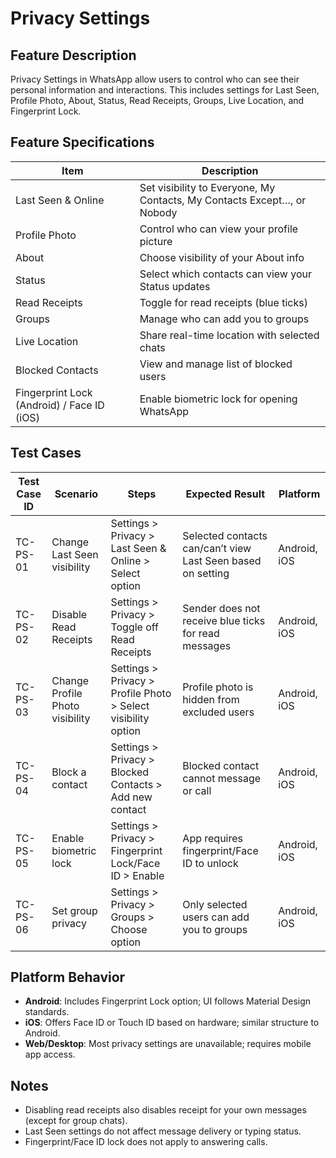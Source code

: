 # Privacy Settings

## Feature Description
Privacy Settings in WhatsApp allow users to control who can see their personal information and interactions. This includes settings for Last Seen, Profile Photo, About, Status, Read Receipts, Groups, Live Location, and Fingerprint Lock.

## Feature Specifications

| Item                        | Description                                                                 |
|-----------------------------|-----------------------------------------------------------------------------|
| Last Seen & Online          | Set visibility to Everyone, My Contacts, My Contacts Except…, or Nobody     |
| Profile Photo               | Control who can view your profile picture                                   |
| About                       | Choose visibility of your About info                                       |
| Status                      | Select which contacts can view your Status updates                         |
| Read Receipts               | Toggle for read receipts (blue ticks)                                      |
| Groups                      | Manage who can add you to groups                                           |
| Live Location               | Share real-time location with selected chats                               |
| Blocked Contacts            | View and manage list of blocked users                                      |
| Fingerprint Lock (Android) / Face ID (iOS) | Enable biometric lock for opening WhatsApp                       |

## Test Cases

| Test Case ID | Scenario                                  | Steps                                                                                  | Expected Result                                                              | Platform       |
|--------------|-------------------------------------------|----------------------------------------------------------------------------------------|-------------------------------------------------------------------------------|----------------|
| TC-PS-01     | Change Last Seen visibility               | Settings > Privacy > Last Seen & Online > Select option                               | Selected contacts can/can’t view Last Seen based on setting                  | Android, iOS   |
| TC-PS-02     | Disable Read Receipts                     | Settings > Privacy > Toggle off Read Receipts                                         | Sender does not receive blue ticks for read messages                         | Android, iOS   |
| TC-PS-03     | Change Profile Photo visibility           | Settings > Privacy > Profile Photo > Select visibility option                         | Profile photo is hidden from excluded users                                  | Android, iOS   |
| TC-PS-04     | Block a contact                           | Settings > Privacy > Blocked Contacts > Add new contact                               | Blocked contact cannot message or call                                       | Android, iOS   |
| TC-PS-05     | Enable biometric lock                     | Settings > Privacy > Fingerprint Lock/Face ID > Enable                                | App requires fingerprint/Face ID to unlock                                   | Android, iOS   |
| TC-PS-06     | Set group privacy                         | Settings > Privacy > Groups > Choose option                                           | Only selected users can add you to groups                                    | Android, iOS   |

## Platform Behavior

- **Android**: Includes Fingerprint Lock option; UI follows Material Design standards.
- **iOS**: Offers Face ID or Touch ID based on hardware; similar structure to Android.
- **Web/Desktop**: Most privacy settings are unavailable; requires mobile app access.

## Notes
- Disabling read receipts also disables receipt for your own messages (except for group chats).
- Last Seen settings do not affect message delivery or typing status.
- Fingerprint/Face ID lock does not apply to answering calls.
